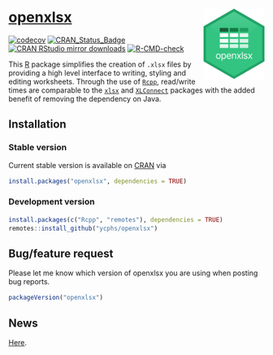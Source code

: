 [openxlsx](https://ycphs.github.io/openxlsx/) <img src="man/figures/logo.png" align="right" height="139" />
========


[![codecov](https://codecov.io/gh/ycphs/openxlsx/branch/master/graph/badge.svg)](https://app.codecov.io/gh/ycphs/openxlsx)
[![CRAN_Status_Badge](https://www.r-pkg.org/badges/version/openxlsx)](https://cran.r-project.org/package=openxlsx)
[![CRAN RStudio mirror downloads](https://cranlogs.r-pkg.org/badges/openxlsx)](https://cran.r-project.org/package=openxlsx)
[![R-CMD-check](https://github.com/ycphs/openxlsx/actions/workflows/R-CMD-check.yaml/badge.svg?branch=master)](https://github.com/ycphs/openxlsx/actions/workflows/R-CMD-check.yaml)


 
 
This [R](https://www.R-project.org/) package simplifies the creation of `.xlsx` files by providing 
a high level interface to writing, styling and editing worksheets. Through the use of [`Rcpp`](https://CRAN.R-project.org/package=Rcpp), read/write times are comparable to the [`xlsx`](https://CRAN.R-project.org/package=xlsx) and
[`XLConnect`](https://CRAN.R-project.org/package=XLConnect) packages with the added benefit of removing the dependency on
Java. 

## Installation

### Stable version

Current stable version is available on [CRAN](https://CRAN.R-project.org/) via

```R
install.packages("openxlsx", dependencies = TRUE)
```

### Development version
```R
install.packages(c("Rcpp", "remotes"), dependencies = TRUE)
remotes::install_github("ycphs/openxlsx")
```

## Bug/feature request
Please let me know which version of openxlsx you are using when posting bug reports.
```R
packageVersion("openxlsx")
```

## News
[Here](https://raw.githubusercontent.com/ycphs/openxlsx/master/NEWS.md). 

